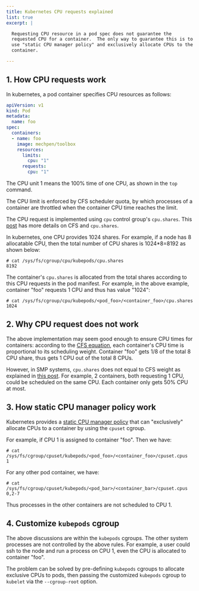 ```yaml
---
title: Kubernetes CPU requests explained
list: true
excerpt: |

  Requesting CPU resource in a pod spec does not guarantee the
  requested CPU for a container.  The only way to guarantee this is to
  use "static CPU manager policy" and exclusively allocate CPUs to the
  container.

---
```


## 1. How CPU requests work

In kubernetes, a pod container specifies CPU resources as follows:

```yaml
apiVersion: v1
kind: Pod
metadata:
  name: foo
spec:
  containers:
  - name: foo
    image: mechpen/toolbox
    resources:
      limits:
        cpu: "1"
      requests:
        cpu: "1"
```

The CPU unit 1 means the 100% time of one CPU, as shown in the `top`
command.

The CPU limit is enforced by CFS scheduler quota, by which processes
of a container are throttled when the container CPU time reaches the
limit.

The CPU request is implemented using `cpu` control group's
`cpu.shares`.  This [post](/posts/2020-04-27-cfs-group/index.html) has
more details on CFS and `cpu.shares`.

In kubernetes, one CPU provides 1024 shares.  For example, if a node
has 8 allocatable CPU, then the total number of CPU shares is
1024*8=8192 as shown below:

```text
# cat /sys/fs/cgroup/cpu/kubepods/cpu.shares
8192
```

The container's `cpu.shares` is allocated from the total shares
according to this CPU requests in the pod manifest.  For example, in
the above example, container "foo" requests 1 CPU and thus has value
"1024":

```text
# cat /sys/fs/cgroup/cpu/kubepods/<pod_foo>/<container_foo>/cpu.shares
1024
```
## 2. Why CPU request does not work

The above implementation may seem good enough to ensure CPU times for
containers: according to the [CFS
equation](https://mechpen.github.io/posts/2020-04-27-cfs-group/index.html#1.-cfs-concepts),
each container's CPU time is proportional to its scheduling weight.
Container "foo" gets 1/8 of the total 8 CPU share, thus gets 1 CPU out
of the total 8 CPUs.

However, in SMP systems, `cpu.shares` does not equal to CFS weight as
explained in [this
post](https://mechpen.github.io/posts/2020-04-27-cfs-group/index.html#3.-task-groups).
For example, 2 containers, both requesting 1 CPU, could be scheduled
on the same CPU.  Each container only gets 50% CPU at most.

## 3. How static CPU manager policy work

Kubernetes provides a [static CPU manager
policy](https://kubernetes.io/docs/tasks/administer-cluster/cpu-management-policies/#static-policy)
that can "exclusively" allocate CPUs to a container by using the
`cpuset` cgroup.

For example, if CPU 1 is assigned to container "foo".  Then we have:

```text
# cat /sys/fs/cgroup/cpuset/kubepods/<pod_foo>/<container_foo>/cpuset.cpus
1
```

For any other pod container, we have:

```text
# cat /sys/fs/cgroup/cpuset/kubepods/<pod_bar>/<container_bar>/cpuset.cpus
0,2-7
```

Thus processes in the other containers are not scheduled to CPU 1.

## 4. Customize `kubepods` cgroup

The above discussions are within the `kubepods` cgroups.  The other
system processes are not controlled by the above rules.  For example,
a user could ssh to the node and run a process on CPU 1, even the CPU
is allocated to container "foo".

The problem can be solved by pre-defining `kubepods` cgroups to
allocate exclusive CPUs to pods, then passing the customized
`kubepods` cgroup to `kubelet` via the `--cgroup-root` option.
